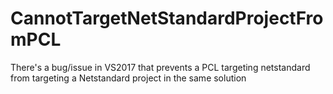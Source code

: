 # CannotTargetNetStandardProjectFromPCL
There's a bug/issue in VS2017 that prevents a PCL targeting netstandard from targeting a Netstandard project in the same solution
